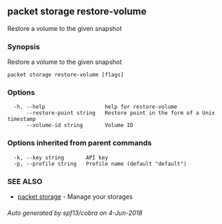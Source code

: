 ## packet storage restore-volume

Restore a volume to the given snapshot

### Synopsis

Restore a volume to the given snapshot

```
packet storage restore-volume [flags]
```

### Options

```
  -h, --help                   help for restore-volume
      --restore-point string   Restore point in the form of a Unix timestamp
      --volume-id string       Volume ID
```

### Options inherited from parent commands

```
  -k, --key string       API key
  -p, --profile string   Profile name (default "default")
```

### SEE ALSO

* [packet storage](packet_storage.md)	 - Manage your storages

###### Auto generated by spf13/cobra on 4-Jun-2018

